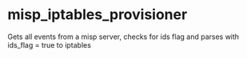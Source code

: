 # misp_iptables_provisioner
Gets all events from a misp server, checks for ids flag and parses with ids_flag = true to iptables
